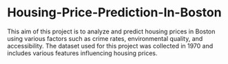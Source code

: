 # Housing-Price-Prediction-In-Boston
This aim of this project is to analyze and predict housing prices in Boston using various factors such as crime rates, environmental quality, and accessibility. The dataset used for this project was collected in 1970 and includes various features influencing housing prices.
